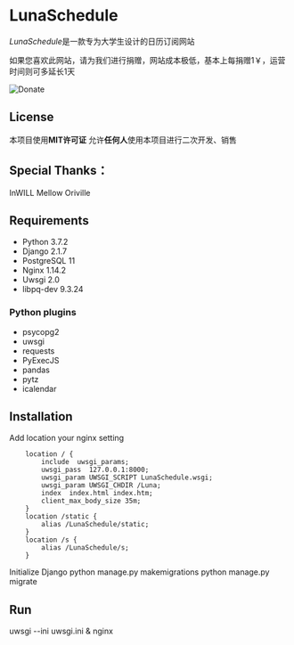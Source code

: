 # LunaSchedule
*LunaSchedule*是一款专为大学生设计的日历订阅网站

如果您喜欢此网站，请为我们进行捐赠，网站成本极低，基本上每捐赠1￥，运营时间则可多延长1天

![Donate](http://images.cnblogs.com/cnblogs_com/InWILL/898968/o_pai.jpg)

## License
本项目使用**MIT许可证**
允许**任何人**使用本项目进行二次开发、销售

## Special Thanks：
InWILL
Mellow
Oriville

## Requirements
- Python      3.7.2
- Django      2.1.7
- PostgreSQL  11
- Nginx       1.14.2
- Uwsgi       2.0
- libpq-dev   9.3.24

### Python plugins
- psycopg2
- uwsgi
- requests
- PyExecJS
- pandas
- pytz
- icalendar

## Installation
Add location your nginx setting
```
    location / {
        include  uwsgi_params;
        uwsgi_pass  127.0.0.1:8000;
        uwsgi_param UWSGI_SCRIPT LunaSchedule.wsgi;
        uwsgi_param UWSGI_CHDIR /Luna;
        index  index.html index.htm;
        client_max_body_size 35m;
    }
    location /static {
        alias /LunaSchedule/static;
    }
    location /s {
        alias /LunaSchedule/s;
    }
```

Initialize Django
    python manage.py makemigrations
    python manage.py migrate

## Run
   uwsgi --ini uwsgi.ini & nginx
